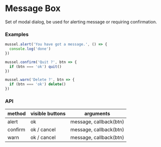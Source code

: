 # Message Box

Set of modal dialog, be used for alerting message or requiring confirmation.



### Examples

``` javascript
mussel.alert('You have got a message.', () => {
  console.log('done')
})
```

``` javascript
mussel.confirm('Quit ?', btn => {
  if (btn === 'ok') quit()
})
```

```javascript
mussel.warn('Delete ?', btn => {
  if (btn === 'ok') delete()
})
```






### API

| method  | visible buttons | arguments              |
| ------- | --------------- | ---------------------- |
| alert   | ok              | message, callback(btn) |
| confirm | ok / cancel     | message, callback(btn) |
| warn    | ok / cancel     | message, callback(btn) |

